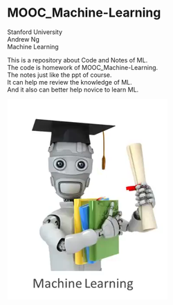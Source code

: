 # MOOC_Machine-Learning
Stanford University     
Andrew Ng     
Machine Learning

This is a repository about Code and Notes of ML.                         
The code is homework of MOOC_Machine-Learning.                                       
The notes just like the ppt of course.                                   
It can help me review the knowledge of ML.                                    
And it also can better help novice to learn ML.                    

![image](https://github.com/qinhuan/MOOC_Machine-Learning/raw/master/ML.png)
